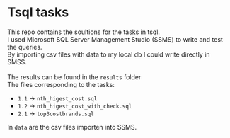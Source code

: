 # Tsql tasks
This repo contains the soultions for the tasks in tsql.<br>
I used Microsoft SQL Server Management Studio (SSMS) to write and test the queries. <br>
By importing csv files with data to my local db I could write directly in SMSS.<br><br>
The results can be found in the `results` folder<br>
The files corresponding to the tasks:

* `1.1` -> `nth_higest_cost.sql`
* `1.2` -> `nth_higest_cost_with_check.sql` 
* `2.1` -> `top3costbrands.sql`

In `data` are the csv files importen into SSMS.